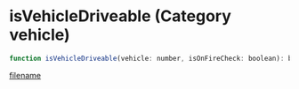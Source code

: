# isVehicleDriveable (Category vehicle)

```js
function isVehicleDriveable(vehicle: number, isOnFireCheck: boolean): boolean
```

[filename](isVehicleDriveable_m.md ':include')